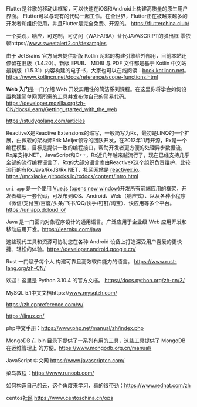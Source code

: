 Flutter是谷歌的移动UI框架，可以快速在iOS和Android上构建高质量的原生用户界面。 Flutter可以与现有的代码一起工作。在全世界，Flutter正在被越来越多的开发者和组织使用，并且Flutter是完全免费、开源的。
https://flutterchina.club/

一个美观，响应，可定制，可访问（WAI-ARIA）替代JAVASCRIPT的弹出框   零依赖https://www.sweetalert2.cn/#examples

由于 JetBrains 官方尚未提供新版 Kotlin 网站的构建引擎给外部用，目前本站还停留在旧版（1.4.20）。新版 EPUB、 MOBI 与 PDF 文件都是基于 Kotlin 中文站最新版（1.5.31）内容构建的电子书，大家也可以在线阅读：[book.kotlincn.net](https://book.kotlincn.net/)。https://www.kotlincn.net/docs/reference/scope-functions.html

**Web 入门**是一门介绍 Web 开发实用性的简洁系列课程。在这里你将学会如何设置构建简单网页所需的工具并发布你自己的简易代码。https://developer.mozilla.org/zh-CN/docs/Learn/Getting_started_with_the_web

https://studygolang.com/articles

ReactiveX是Reactive Extensions的缩写，一般简写为Rx，最初是LINQ的一个扩展，由微软的架构师Erik Meijer领导的团队开发，在2012年11月开源，Rx是一个编程模型，目标是提供一致的编程接口，帮助开发者更方便的处理异步数据流，Rx库支持.NET、JavaScript和C++，Rx近几年越来越流行了，现在已经支持几乎全部的流行编程语言了，Rx的大部分语言库由ReactiveX这个组织负责维护，比较流行的有RxJava/RxJS/Rx.NET，社区网站是 [reactivex.io](http://reactivex.io/)。https://mcxiaoke.gitbooks.io/rxdocs/content/Intro.html

`uni-app` 是一个使用 [Vue.js (opens new window)](https://vuejs.org/)开发所有前端应用的框架，开发者编写一套代码，可发布到iOS、Android、Web（响应式）、以及各种小程序（微信/支付宝/百度/头条/飞书/QQ/快手/钉钉/淘宝）、快应用等多个平台。https://uniapp.dcloud.io/

Java 是一门面向对象程序设计的通用语言。广泛应用于企业级 Web 应用开发和移动应用开发。https://learnku.com/java

这些现代工具和资源可协助您在各种 Android 设备上打造深受用户喜爱的更快捷、轻松的体验。https://developer.android.google.cn/

 Rust 一门赋予每个人 构建可靠且高效软件能力的语言。 https://www.rust-lang.org/zh-CN/

欢迎！这里是 Python 3.10.4 的官方文档。  https://docs.python.org/zh-cn/3/

MySQL 5.1中文文档https://www.mysqlzh.com/

https://zh.cppreference.com/w/

https://linux.cn/

php中文手册：https://www.php.net/manual/zh/index.php

MongoDB 在 bin 目录下提供了一系列有用的工具，这些工具提供了 MongoDB 在运维管理上 的方便。https://www.mongodb.org.cn/manual/

JavaScript 中文网 https://www.javascriptcn.com/

菜鸟教程：https://www.runoob.com/

如何构造自己的云，这个角度来学习，真的很带劲：https://www.redhat.com/zh

centos社区   https://www.centoschina.cn/ops
